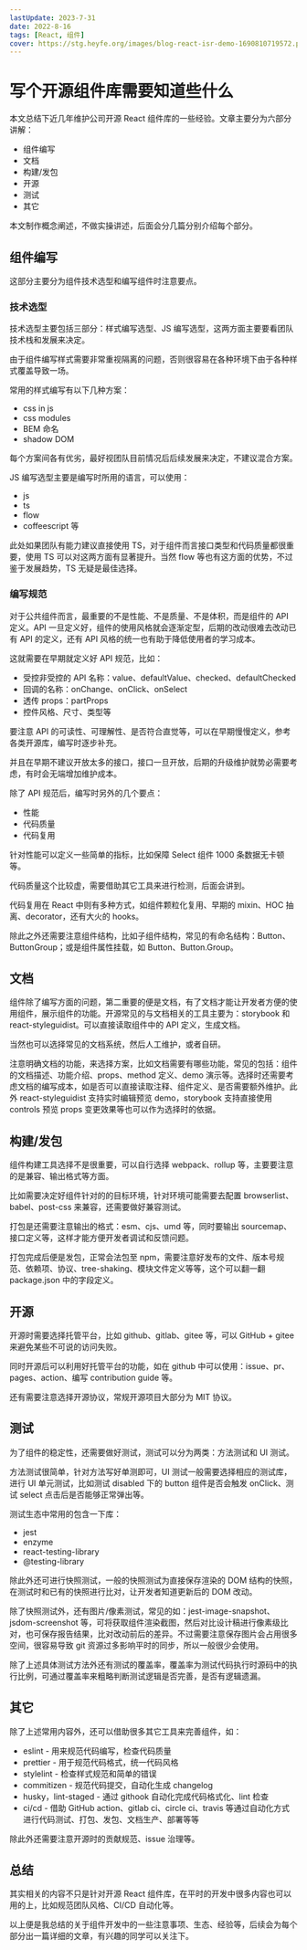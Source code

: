 ```yaml
---
lastUpdate: 2023-7-31
date: 2022-8-16
tags: [React, 组件]
cover: https://stg.heyfe.org/images/blog-react-isr-demo-1690810719572.png
---
```


# 写个开源组件库需要知道些什么

本文总结下近几年维护公司开源 React 组件库的一些经验。文章主要分为六部分讲解：

-   组件编写
-   文档
-   构建/发包
-   开源
-   测试
-   其它

本文制作概念阐述，不做实操讲述，后面会分几篇分别介绍每个部分。

## 组件编写

这部分主要分为组件技术选型和编写组件时注意要点。

### 技术选型

技术选型主要包括三部分：样式编写选型、JS 编写选型，这两方面主要要看团队技术栈和发展来决定。

由于组件编写样式需要非常重视隔离的问题，否则很容易在各种环境下由于各种样式覆盖导致一场。

常用的样式编写有以下几种方案：

-   css in js
-   css modules
-   BEM 命名
-   shadow DOM

每个方案间各有优劣，最好视团队目前情况后后续发展来决定，不建议混合方案。

JS 编写选型主要是编写时所用的语言，可以使用：

-   js
-   ts
-   flow
-   coffeescript 等

此处如果团队有能力建议直接使用 TS，对于组件而言接口类型和代码质量都很重要，使用 TS 可以对这两方面有显著提升。当然 flow 等也有这方面的优势，不过鉴于发展趋势，TS 无疑是最佳选择。

### 编写规范

对于公共组件而言，最重要的不是性能、不是质量、不是体积，而是组件的 API 定义。API 一旦定义好，组件的使用风格就会逐渐定型，后期的改动很难去改动已有 API 的定义，还有 API 风格的统一也有助于降低使用者的学习成本。

这就需要在早期就定义好 API 规范，比如：

-   受控非受控的 API 名称：value、defaultValue、checked、defaultChecked
-   回调的名称：onChange、onClick、onSelect
-   透传 props：partProps
-   控件风格、尺寸、类型等

要注意 API 的可读性、可理解性、是否符合直觉等，可以在早期慢慢定义，参考各类开源库，编写时逐步补充。

并且在早期不建议开放太多的接口，接口一旦开放，后期的升级维护就势必需要考虑，有时会无端增加维护成本。

除了 API 规范后，编写时另外的几个要点：

-   性能
-   代码质量
-   代码复用

针对性能可以定义一些简单的指标，比如保障 Select 组件 1000 条数据无卡顿等。

代码质量这个比较虚，需要借助其它工具来进行检测，后面会讲到。

代码复用在 React 中则有多种方式，如组件颗粒化复用、早期的 mixin、HOC 抽离、decorator，还有大火的 hooks。

除此之外还需要注意组件结构，比如子组件结构，常见的有命名结构：Button、ButtonGroup；或是组件属性挂载，如 Button、Button.Group。

## 文档

组件除了编写方面的问题，第二重要的便是文档，有了文档才能让开发者方便的使用组件，展示组件的功能。开源常见的与文档相关的工具主要为：storybook 和 react-styleguidist。可以直接读取组件中的 API 定义，生成文档。

当然也可以选择常见的文档系统，然后人工维护，或者自研。

注意明确文档的功能，来选择方案，比如文档需要有哪些功能，常见的包括：组件的文档描述、功能介绍、props、method 定义、demo 演示等。选择时还需要考虑文档的编写成本，如是否可以直接读取注释、组件定义、是否需要额外维护。此外 react-styleguidist 支持实时编辑预览 demo，storybook 支持直接使用 controls 预览 props 变更效果等也可以作为选择时的依据。

## 构建/发包

组件构建工具选择不是很重要，可以自行选择 webpack、rollup 等，主要要注意的是兼容、输出格式等方面。

比如需要决定好组件针对的的目标环境，针对环境可能需要去配置 browserlist、babel、post-css 来兼容，还需要做好兼容测试。

打包是还需要注意输出的格式：esm、cjs、umd 等，同时要输出 sourcemap、接口定义等，这样才能方便开发者调试和反馈问题。

打包完成后便是发包，正常会法包至 npm，需要注意好发布的文件、版本号规范、依赖项、协议、tree-shaking、模块文件定义等等，这个可以翻一翻 package.json 中的字段定义。

## 开源

开源时需要选择托管平台，比如 github、gitlab、gitee 等，可以 GitHub + gitee 来避免某些不可说的访问失败。

同时开源后可以利用好托管平台的功能，如在 github 中可以使用：issue、pr、pages、action、编写 contribution guide 等。

还有需要注意选择开源协议，常规开源项目大部分为 MIT 协议。

## 测试

为了组件的稳定性，还需要做好测试，测试可以分为两类：方法测试和 UI 测试。

方法测试很简单，针对方法写好单测即可，UI 测试一般需要选择相应的测试库，进行 UI 单元测试，比如测试 disabled 下的 button 组件是否会触发 onClick、测试 select 点击后是否能够正常弹出等。

测试生态中常用的包含一下库：

-   jest
-   enzyme
-   react-testing-library
-   @testing-library

除此外还可进行快照测试，一般的快照测试为直接保存渲染的 DOM 结构的快照，在测试时和已有的快照进行比对，让开发者知道更新后的 DOM 改动。

除了快照测试外，还有图片/像素测试，常见的如：jest-image-snapshot、jsdom-screenshot 等，可将获取组件渲染截图，然后对比设计稿进行像素级比对，也可保存报告结果，比对改动前后的差异。不过需要注意保存图片会占用很多空间，很容易导致 git 资源过多影响平时的同步，所以一般很少会使用。

除了上述具体测试方法外还有测试的覆盖率，覆盖率为测试代码执行时源码中的执行比例，可通过覆盖率来粗略判断测试逻辑是否完善，是否有逻辑遗漏。

## 其它

除了上述常用内容外，还可以借助很多其它工具来完善组件，如：

-   eslint - 用来规范代码编写，检查代码质量
-   prettier - 用于规范代码格式，统一代码风格
-   stylelint - 检查样式规范和简单的错误
-   commitizen - 规范代码提交，自动化生成 changelog
-   husky，lint-staged - 通过 githook 自动化完成代码格式化、lint 检查
-   ci/cd - 借助 GitHub action、gitlab ci、circle ci、travis 等通过自动化方式进行代码测试、打包、发包、文档生产、部署等等

除此外还需要注意开源时的贡献规范、issue 治理等。

## 总结

其实相关的内容不只是针对开源 React 组件库，在平时的开发中很多内容也可以用的上，比如规范团队风格、CI/CD 自动化等。

以上便是我总结的关于组件开发中的一些注意事项、生态、经验等，后续会为每个部分出一篇详细的文章，有兴趣的同学可以关注下。
